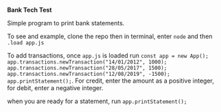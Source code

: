 **Bank Tech Test**

Simple program to print bank statements.

To see and example, clone the repo then in terminal, enter `node` and then `.load app.js`

To add transactions, once `app.js` is loaded run 
`const app = new App();
app.transactions.newTransaction("14/01/2012", 1000);
app.transactions.newTransaction("28/05/2017", 1500);
app.transactions.newTransaction("12/08/2019", -1500);
app.printStatement();`. 
For credit, enter the amount as a positive integer, for debit, enter a negative integer.

when you are ready for a statement, run `app.printStatement();`
